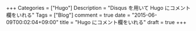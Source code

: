 +++
Categories = ["Hugo"]
Description = "Disqus を用いて Hugo にコメント欄をいれる"
Tags = ["Blog"]
comment = true
date = "2015-06-09T00:02:04+09:00"
title = "Hugo にコメント欄をいれる"
draft = true
+++



